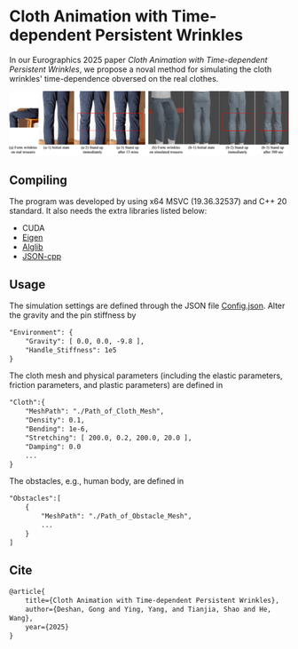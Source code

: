 # Cloth Animation with Time-dependent Persistent Wrinkles
In our Eurographics 2025 paper <em>Cloth Animation with Time-dependent Persistent Wrinkles</em>, we propose a noval method for simulating the cloth wrinkles' time-dependence obversed on the real clothes.

![image](/images/teaser.jpg)


## Compiling

The program was developed by using x64 MSVC (19.36.32537) and C++ 20 standard. It also needs the extra libraries listed below:

- CUDA
- [Eigen](https://eigen.tuxfamily.org/)
- [Alglib](https://www.alglib.net/)
- [JSON-cpp](https://github.com/open-source-parsers/jsoncpp)

## Usage

The simulation settings are defined through the JSON file [Config.json](./SimConfig/Config.json). Alter the gravity and the pin stiffness by 

    "Environment": {
        "Gravity": [ 0.0, 0.0, -9.8 ],
        "Handle_Stiffness": 1e5
    }

The cloth mesh and physical parameters (including the elastic parameters, friction parameters, and plastic parameters) are defined in

    "Cloth":{
        "MeshPath": "./Path_of_Cloth_Mesh",
        "Density": 0.1,
        "Bending": 1e-6,
        "Stretching": [ 200.0, 0.2, 200.0, 20.0 ],
        "Damping": 0.0
        ...
    }

The obstacles, e.g., human body, are defined in 

    "Obstacles":[
        {
            "MeshPath": "./Path_of_Obstacle_Mesh",
            ...
        }
    ]

## Cite

    @article{
        title={Cloth Animation with Time-dependent Persistent Wrinkles},
        author={Deshan, Gong and Ying, Yang, and Tianjia, Shao and He, Wang},
        year={2025}
    }

